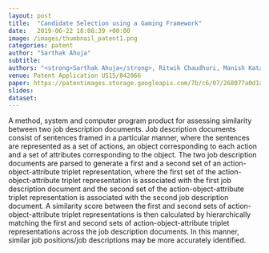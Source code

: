```yaml
---
layout: post
title:  "Candidate Selection using a Gaming Framework"
date:   2019-06-22 18:08:39 +00:00
image: /images/thumbnail_patent1.png
categories: patent
author: "Sarthak Ahuja"
subtitle: 
authors: "<strong>Sarthak Ahuja</strong>, Ritwik Chaudhuri, Manish Kataria, Manu Kuchhal, Gyana R. Parija, Sudhanshu S. Singh"
venue: Patent Application US15/842066
paper: https://patentimages.storage.googleapis.com/7b/c6/07/268077a0d1a8af/US20190188646A1.pdf
slides: 
dataset: 
---
```

A method, system and computer program product for assessing similarity between two job description documents. Job description documents consist of sentences framed in a particular manner, where the sentences are represented as a set of actions, an object corresponding to each action and a set of attributes corresponding to the object. The two job description documents are parsed to generate a first and a second set of an action-object-attribute triplet representation, where the first set of the action-object-attribute triplet representation is associated with the first job description document and the second set of the action-object-attribute triplet representation is associated with the second job description document. A similarity score between the first and second sets of action-object-attribute triplet representations is then calculated by hierarchically matching the first and second sets of action-object-attribute triplet representations across the job description documents. In this manner, similar job positions/job descriptions may be more accurately identified.